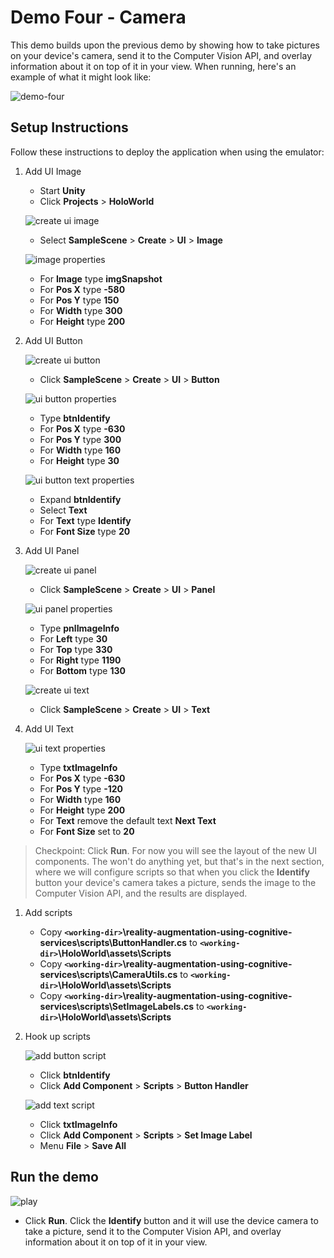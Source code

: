# Demo Four - Camera

This demo builds upon the previous demo by showing how to take pictures on your device's camera, send it to the Computer Vision API, and overlay information about it on top of it in your view. When running, here's an example of what it might look like:

![demo-four](setup/demo4-running-resized-66.png)

## Setup Instructions

Follow these instructions to deploy the application when using the emulator:

1. Add UI Image

   - Start **Unity**
   - Click **Projects** > **HoloWorld**

   ![create ui image](setup/create-ui-image-resized-66.png)

   - Select **SampleScene** > **Create** > **UI** > **Image**

   ![image properties](setup/ui-image-properties-labelled-resized-66.png)

   - For **Image** type **imgSnapshot**
   - For **Pos X** type **-580**
   - For **Pos Y** type **150**
   - For **Width** type **300**
   - For **Height** type **200**

1. Add UI Button

   ![create ui button](setup/create-ui-button-resized-66.png)

   - Click **SampleScene** > **Create** > **UI** > **Button**

   ![ui button properties](setup/ui-button-properties-labelled-resized-66.png)

   - Type **btnIdentify**
   - For **Pos X** type **-630**
   - For **Pos Y** type **300**
   - For **Width** type **160**
   - For **Height** type **30**

   ![ui button text properties](setup/ui-button-text-properties-labelled-resized-66.png)

   - Expand **btnIdentify**
   - Select **Text**
   - For **Text** type **Identify**
   - For **Font Size** type **20**

1. Add UI Panel

   ![create ui panel](setup/create-ui-panel-resized-66.png)

   - Click **SampleScene** > **Create** > **UI** > **Panel**

   ![ui panel properties](setup/ui-panel-properties-labelled-resized-66.png)

   - Type **pnlImageInfo**
   - For **Left** type **30**
   - For **Top** type **330**
   - For **Right** type **1190**
   - For **Bottom** type **130**

   ![create ui text](setup/create-ui-text-resized-66.png)

   - Click **SampleScene** > **Create** > **UI** > **Text**

1. Add UI Text

   ![ui text properties](setup/ui-text-properties-labelled-resized-66.png)

   - Type **txtImageInfo**
   - For **Pos X** type **-630**
   - For **Pos Y** type **-120**
   - For **Width** type **160**
   - For **Height** type **200**
   - For **Text** remove the default text **Next Text**
   - For **Font Size** set to **20**

  > Checkpoint: Click **Run**. For now you will see the layout of the new UI components. The won't do anything yet, but that's in the next section, where we will configure scripts so that when you click the **Identify** button your device's camera takes a picture, sends the image to the Computer Vision API, and the results are displayed.

1. Add scripts
   - Copy **`<working-dir>`\reality-augmentation-using-cognitive-services\scripts\ButtonHandler.cs** to **`<working-dir>`\HoloWorld\assets\Scripts**
   - Copy **`<working-dir>`\reality-augmentation-using-cognitive-services\scripts\CameraUtils.cs** to **`<working-dir>`\HoloWorld\assets\Scripts**
   - Copy **`<working-dir>`\reality-augmentation-using-cognitive-services\scripts\SetImageLabels.cs** to **`<working-dir>`\HoloWorld\assets\Scripts**

1. Hook up scripts

   ![add button script](setup/add-button-script-labelled-resized-66.png)

   - Click **btnIdentify**
   - Click **Add Component** > **Scripts** > **Button Handler**

    ![add text script](setup/add-text-script-labelled-resized-66.png)

   - Click **txtImageInfo**
   - Click **Add Component** > **Scripts** > **Set Image Label**
   - Menu **File** > **Save All**

## Run the demo

  ![play](setup/play-labelled-resized-66.png)

  - Click **Run**. Click the **Identify** button and it will use the device camera to take a picture, send it to the Computer Vision API, and overlay information about it on top of it in your view.
